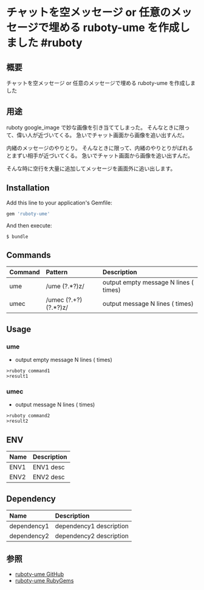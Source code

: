 # チャットを空メッセージ or 任意のメッセージで埋める ruboty-ume を作成しました #ruboty

## 概要
チャットを空メッセージ or 任意のメッセージで埋める ruboty-ume を作成しました

## 用途
ruboty google_image で妙な画像を引き当ててしまった。
そんなときに限って、偉い人が近づいてくる。
急いでチャット画面から画像を追い出すんだ。

内緒のメッセージのやりとり。
そんなときに限って、内緒のやりとりがばれるとまずい相手が近づいてくる。
急いでチャット画面から画像を追い出すんだ。

そんな時に空行を大量に追加してメッセージを画面外に追い出します。

## Installation

Add this line to your application's Gemfile:

```ruby
gem 'ruboty-ume'
```

And then execute:

    $ bundle

## Commands

|Command|Pattern|Description|
|:--|:--|:--|
|ume|/ume (?<count>.*?)z/|output empty message N lines (<count> times)|
|umec|/umec (?<text>.+?) (?<count>.*?)z/|output <text> message N lines (<count> times)|

## Usage
### ume
* output empty message N lines (<count> times)

~~~
>ruboty command1
>result1
~~~

### umec
* output <text> message N lines (<count> times)

~~~
>ruboty command2
>result2
~~~

## ENV

|Name|Description|
|:--|:--|
|ENV1|ENV1 desc|
|ENV2|ENV2 desc|

## Dependency

|Name|Description|
|:--|:--|
|dependency1|dependency1 description|
|dependency2|dependency2 description|

## 参照
* [ruboty-ume GitHub](https://github.com/tbpgr/ruboty-ume)
* [ruboty-ume RubyGems](http://rubygems.org/gems/ruboty-ume)
